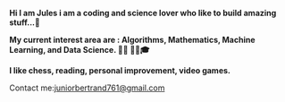 <p><b>Hi I am Jules i  am a coding and science lover who like to build amazing  stuff...🧠</b><br></p>
<p><b>My current interest area are : Algorithms, Mathematics, Machine Learning, and Data Science. 👨‍💻 👨‍👊🎓</b></p>
<p><b>I like chess, reading, personal improvement, video games.</b></p>
Contact me:<a href = "juniorbertrand761@gmail.com">juniorbertrand761@gmail.com</a>
